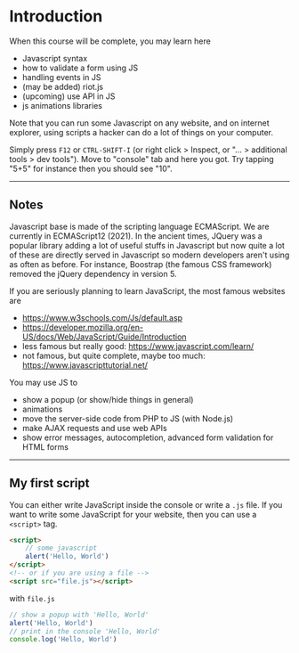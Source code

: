 # Introduction

When this course will be complete, you may learn
here

* Javascript syntax
* how to validate a form using JS
* handling events in JS
* (may be added) riot.js
* (upcoming) use API in JS
* js animations libraries

Note that you can run some Javascript on any
website, and on internet explorer, using scripts
a hacker can do a lot of things on your computer.

Simply press ``F12`` or
`CTRL-SHIFT-I` (or right click > Inspect,
or "... > additional tools > dev tools"). Move to
"console" tab and here you got. Try tapping "5+5" for
instance then you should see "10".

<hr class="sr">

## Notes

Javascript base is made of the scripting language
ECMAScript. We are currently in ECMAScript12 (2021).
In the ancient times, JQuery was a popular library
adding a lot of useful stuffs in Javascript but now
quite a lot of these are directly served in Javascript
so modern developers aren't using as often as before.
For instance, Boostrap (the famous CSS framework)
removed the jQuery dependency in version 5.

If you are seriously planning to learn JavaScript,
the most famous websites are

* <https://www.w3schools.com/Js/default.asp>
* <https://developer.mozilla.org/en-US/docs/Web/JavaScript/Guide/Introduction>
* less famous but really good: <https://www.javascript.com/learn/> 
* not famous, but quite complete, maybe too much: <https://www.javascripttutorial.net/>

You may use JS to

* show a popup (or show/hide things in general)
* animations
* move the server-side code from PHP to JS (with Node.js)
* make AJAX requests and use web APIs
* show error messages, autocompletion, advanced
  form validation for HTML forms

<hr class="sl">

## My first script

You can either write JavaScript inside the console
or write a ``.js`` file. If you want to write
some JavaScript for your website, then you can
use a ``<script>`` tag.

```html
<script>
    // some javascript
    alert('Hello, World')
</script>
<!-- or if you are using a file -->
<script src="file.js"></script>
```

with ``file.js``

```js
// show a popup with 'Hello, World'
alert('Hello, World')
// print in the console 'Hello, World'
console.log('Hello, World')
```